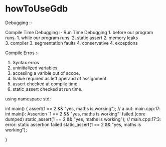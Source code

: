 # howToUseGdb

Debugging :- 

  Compile Time Debugging :-                                                  Run Time Debugging 
          1. before our program runs.                                                    1. while our program runs.
          2. static assert                                                               2. memory leaks        
          3. compiler                                                                    3. segmentation faults
          4. conservative                                                                4. exceptions
                            

Compile Erros :-
  1. Syntax erros
  2. uninitialized variables.
  3. accesiing a varible out of scope.
  4. lvalue required as left operand of assignment
  5. assert checked at compile time.
  6. static_assert checked at run time.
  
  
  using namespace std;


int main()
{
   assert(1 == 2 && "yes, maths is working"); //      a.out: main.cpp:17: int main(): Assertion `1 == 2 && "yes, maths is working"' failed.(core dumped)
   static_assert(1 == 2 && "yes, maths is working");   // main.cpp:17:3: error: static assertion failed
                                                         static_assert(1 == 2 && "yes, maths is working");
  
}
